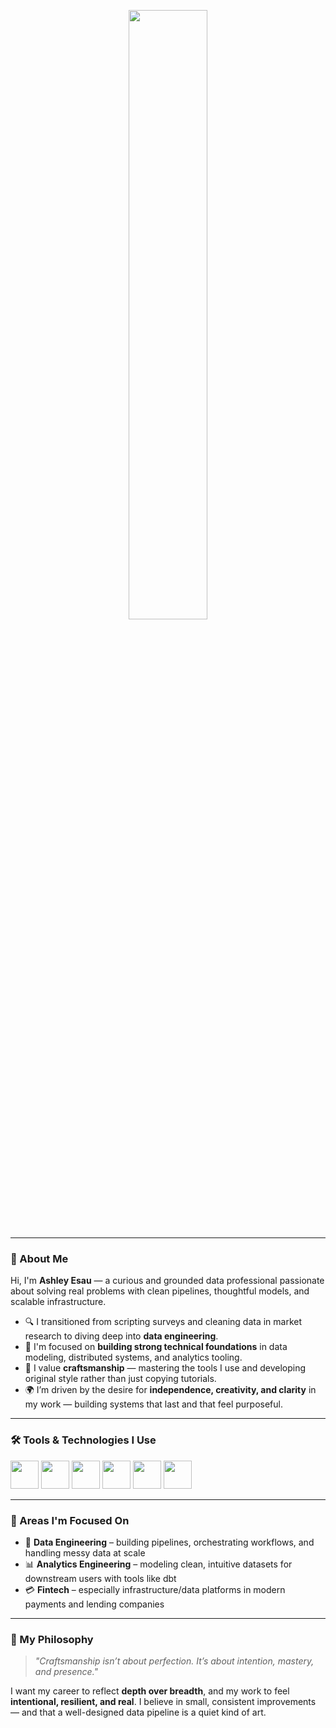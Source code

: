 <p align="center">
  <img src="https://capsule-render.vercel.app/api?type=rounded&height=250&color=gradient&text=Ashley%20Esau-nl-Data%20Professional&fontColor=000000" width="50%" />
</p>

---

### 👋 About Me

Hi, I'm **Ashley Esau** — a curious and grounded data professional passionate about solving real problems with clean pipelines, thoughtful models, and scalable infrastructure.

- 🔍 I transitioned from scripting surveys and cleaning data in market research to diving deep into **data engineering**.
- 🧠 I'm focused on **building strong technical foundations** in data modeling, distributed systems, and analytics tooling.
- 🔧 I value **craftsmanship** — mastering the tools I use and developing original style rather than just copying tutorials.
- 🌍 I’m driven by the desire for **independence, creativity, and clarity** in my work — building systems that last and that feel purposeful.

---

### 🛠️ Tools & Technologies I Use

<p align="left">
  <img src="https://cdn.jsdelivr.net/gh/devicons/devicon@latest/icons/python/python-original.svg" width="45" height="45"/>
  <img src="https://cdn.jsdelivr.net/gh/devicons/devicon@latest/icons/apachespark/apachespark-original.svg" width="45" height="45"/>
  <img src="https://cdn.jsdelivr.net/gh/devicons/devicon@latest/icons/docker/docker-original-wordmark.svg" width="45" height="45"/>  
  <img src="https://cdn.jsdelivr.net/gh/devicons/devicon@latest/icons/git/git-original.svg" width="45" height="45"/>
  <img src="https://upload.wikimedia.org/wikipedia/commons/f/ff/Snowflake_Logo.svg" width="45" height="45"/>
  <img src="https://cdn.jsdelivr.net/gh/devicons/devicon@latest/icons/postgresql/postgresql-original.svg" width="45" height="45" />
</p>

---

### 🔬 Areas I'm Focused On

- 🧱 **Data Engineering** – building pipelines, orchestrating workflows, and handling messy data at scale  
- 📊 **Analytics Engineering** – modeling clean, intuitive datasets for downstream users with tools like dbt  
- 💳 **Fintech** – especially infrastructure/data platforms in modern payments and lending companies  

---

### 🧭 My Philosophy

> *"Craftsmanship isn’t about perfection. It’s about intention, mastery, and presence."*

I want my career to reflect **depth over breadth**, and my work to feel **intentional, resilient, and real**. I believe in small, consistent improvements — and that a well-designed data pipeline is a quiet kind of art.
